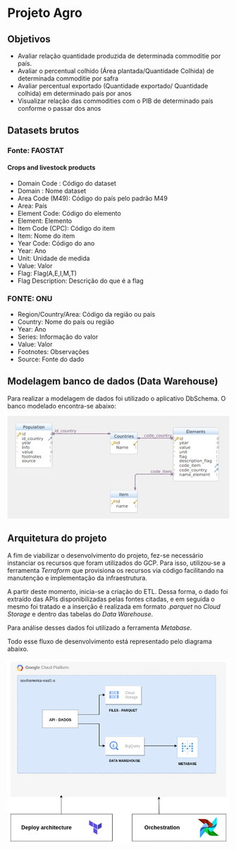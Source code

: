 ﻿# Projeto Agro

## Objetivos
- Avaliar relação quantidade produzida de determinada commoditie por país.
- Avaliar o percentual colhido (Área plantada/Quantidade Colhida) de determinada commoditie por safra
- Avaliar percentual exportado (Quantidade exportado/ Quantidade colhida) em determinado país por anos
- Visualizar relação das commodities com o PIB de determinado país conforme o passar dos anos

## Datasets brutos
### Fonte: FAOSTAT

####  Crops and livestock products
- Domain Code : Código do dataset
- Domain : Nome dataset
- Area Code (M49): Código do país pelo padrão M49
- Area: País
- Element Code: Código do elemento
- Element: Elemento
- Item Code (CPC): Código do item
- Item: Nome do item
- Year Code: Código do ano
- Year: Ano
- Unit: Unidade de medida
- Value: Valor
- Flag: Flag(A,E,I,M,T)
- Flag Description: Descrição do que é a flag

### FONTE: ONU
-  Region/Country/Area: Código da região ou país
- Country: Nome do país ou região
- Year: Ano
- Series: Informação do valor
- Value: Valor
- Footnotes: Observações
- Source: Fonte do dado

## Modelagem banco de dados (Data Warehouse)
Para realizar a modelagem de dados foi utilizado o aplicativo DbSchema. O banco modelado encontra-se abaixo:

![Banco de dados modelado](modelagem_dados.png)



## Arquitetura do projeto
A fim de viabilizar o desenvolvimento do projeto, fez-se necessário instanciar os recursos que foram utilizados do GCP. Para isso,
utilizou-se a ferramenta *Terraform* que provisiona os recursos via código facilitando na manutenção e implementação
da infraestrutura.

A partir deste momento, inicia-se a criação do ETL. Dessa forma, o dado foi extraído das APIs disponibilizadas
pelas fontes citadas, e em seguida o mesmo foi tratado e a inserção é realizada em formato *.parquet* no *Cloud Storage* e dentro das tabelas do *Data Warehouse*.

Para análise desses dados foi utilizado a ferramenta *Metabase*.

Todo esse fluxo de desenvolvimento está representado pelo diagrama abaixo.

![Arquitetura do projeto](diagram_projeto_agro.png)
